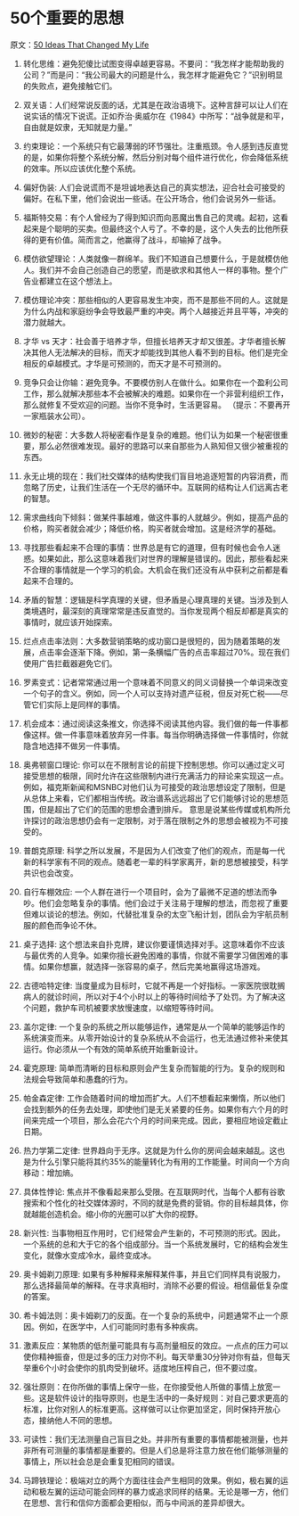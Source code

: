 # 50个重要的思想

原文：[50 Ideas That Changed My Life](https://perell.com/essay/50-ideas-that-changed-my-life/)

1. 转化思维：避免犯傻比试图变得卓越更容易。不要问：“我怎样才能帮助我的公司？”而是问：“我公司最大的问题是什么，我怎样才能避免它？”识别明显的失败点，避免接触它们。

2. 双关语：人们经常说反面的话，尤其是在政治语境下。这种言辞可以让人们在说实话的情况下说谎。正如乔治·奥威尔在《1984》中所写：“战争就是和平，自由就是奴隶，无知就是力量。”

3. 约束理论：一个系统只有它最薄弱的环节强壮。注重瓶颈。令人感到违反直觉的是，如果你将整个系统分解，然后分别对每个组件进行优化，你会降低系统的效率。所以应该优化整个系统。

4. 偏好伪装: 人们会说谎而不是坦诚地表达自己的真实想法，迎合社会可接受的偏好。在私下里，他们会说出一些话。在公开场合，他们会说另外一些话。

5. 福斯特交易：有个人曾经为了得到知识而向恶魔出售自己的灵魂。起初，这看起来是个聪明的买卖。但最终这个人亏了。不幸的是，这个人失去的比他所获得的更有价值。简而言之，他赢得了战斗，却输掉了战争。

6. 模仿欲望理论：人类就像一群绵羊。我们不知道自己想要什么，于是就模仿他人。我们并不会自己创造自己的愿望，而是欲求和其他人一样的事物。整个广告业都建立在这个想法上。

7. 模仿理论冲突：那些相似的人更容易发生冲突，而不是那些不同的人。这就是为什么内战和家庭纷争会导致最严重的冲突。两个人越接近并且平等，冲突的潜力就越大。

8. 才华 vs 天才：社会善于培养才华，但擅长培养天才却又很差。才华者擅长解决其他人无法解决的目标，而天才却能找到其他人看不到的目标。他们是完全相反的卓越模式。才华是可预测的，而天才是不可预测的。

9. 竞争只会让你输：避免竞争。不要模仿别人在做什么。如果你在一个盈利公司工作，那么就解决那些本不会被解决的难题。如果你在一个非营利组织工作，那么就修复不受欢迎的问题。当你不竞争时，生活更容易。 （提示：不要再开一家瓶装水公司）。

10. 微妙的秘密：大多数人将秘密看作是复杂的难题。他们认为如果一个秘密很重要，那么必然很难发现。最好的思路可以来自那些为人熟知但又很少被重视的东西。

11. 永无止境的现在：我们社交媒体的结构使我们盲目地追逐短暂的内容消费，而忽略了历史，让我们生活在一个无尽的循环中。互联网的结构让人们远离古老的智慧。

12. 需求曲线向下倾斜：做某件事越难，做这件事的人就越少。例如，提高产品的价格，购买者就会减少；降低价格，购买者就会增加。这是经济学的基础。

13. 寻找那些看起来不合理的事情：世界总是有它的道理，但有时候也会令人迷惑。如果如此，那么这意味着我们对世界的理解是错误的。因此，那些看起来不合理的事情就是一个学习的机会。大机会在我们还没有从中获利之前都是看起来不合理的。

14. 矛盾的智慧：逻辑是科学真理的关键，但矛盾是心理真理的关键。当涉及到人类境遇时，最深刻的真理常常是违反直觉的。当你发现两个相反却都是真实的事情时，就应该开始探索。

15. 烂点点击率法则：大多数营销策略的成功窗口是很短的，因为随着策略的发展，点击率会逐渐下降。例如，第一条横幅广告的点击率超过70%。现在我们使用广告拦截器避免它们。

16. 罗素变式：记者常常通过用一个意味着不同意义的同义词替换一个单词来改变一个句子的含义。例如，同一个人可以支持对遗产征税，但反对死亡税——尽管它们实际上是同样的事情。

17. 机会成本：通过阅读这条推文，你选择不阅读其他内容。我们做的每一件事都像这样。做一件事意味着放弃另一件事。每当你明确选择做一件事情时，你就隐含地选择不做另一件事情。

18. 奥弗顿窗口理论: 你可以在不限制言论的前提下控制思想。你可以通过定义可接受思想的极限，同时允许在这些限制内进行充满活力的辩论来实现这一点。例如，福克斯新闻和MSNBC对他们认为可接受的政治思想设定了限制，但是从总体上来看，它们都相当传统。政治谱系远远超出了它们能够讨论的思想范围，但是超出了它们的范围的思想会遭到排斥。 意思是说某些传媒或机构所允许探讨的政治思想仍会有一定限制，对于落在限制之外的思想会被视为不可接受的。

19. 普朗克原理: 科学之所以发展，不是因为人们改变了他们的观点，而是每一代新的科学家有不同的观点。随着老一辈的科学家离开，新的思想被接受，科学共识也会改变。

20. 自行车棚效应: 一个人群在进行一个项目时，会为了最微不足道的想法而争吵。他们会忽略复杂的事情。他们会过于关注易于理解的想法，而忽视了重要但难以谈论的想法。例如，代替批准复杂的太空飞船计划，团队会为宇航员制服的颜色而争论不休。

21. 桌子选择: 这个想法来自扑克牌，建议你要谨慎选择对手。这意味着你不应该与最优秀的人竞争。如果你擅长避免困难的事情，你就不需要学习做困难的事情。如果你想赢，就选择一张容易的桌子，然后完美地赢得这场游戏。

22. 古德哈特定律: 当度量成为目标时，它就不再是一个好指标。一家医院很耽搁病人的就诊时间，所以对于4个小时以上的等待时间给予了处罚。为了解决这个问题，救护车司机被要求放慢速度，以缩短等待时间。

23. 盖尔定律: 一个复杂的系统之所以能够运作，通常是从一个简单的能够运作的系统演变而来。从零开始设计的复杂系统从不会运行，也无法通过修补来使其运行。你必须从一个有效的简单系统开始重新设计。

24. 霍克原理: 简单而清晰的目标和原则会产生复杂而智能的行为。复杂的规则和法规会导致简单和愚蠢的行为。

25. 帕金森定律: 工作会随着时间的增加而扩大。人们不想看起来懒惰，所以他们会找到额外的任务去处理，即使他们是无关紧要的任务。如果你有六个月的时间来完成一个项目，那么会花六个月的时间来完成。因此，要相应地设定截止日期。

26. 热力学第二定律: 世界趋向于无序。这就是为什么你的房间会越来越乱。这也是为什么引擎只能将其约35%的能量转化为有用的工作能量。时间向一个方向移动：增加熵。

27. 具体性悖论: 焦点并不像看起来那么受限。在互联网时代，当每个人都有谷歌搜索和个性化的社交媒体源时，不同的就是免费的营销。你的目标越具体，你就越能创造机会。缩小你的光圈可以扩大你的视野。

28. 新兴性: 当事物相互作用时，它们经常会产生新的，不可预测的形式。因此，一个系统的总和大于它的各个组成部分。当一个系统发展时，它的结构会发生变化，就像水变成冷水，最终变成冰。

29. 奥卡姆剃刀原理: 如果有多种解释来解释某件事，并且它们同样具有说服力，那么选择最简单的解释。在寻求真相时，消除不必要的假设。相信最低复杂度的答案。

30. 希卡姆法则：奥卡姆剃刀的反面。在一个复杂的系统中，问题通常不止一个原因。例如，在医学中，人们可能同时患有多种疾病。

31. 激素反应：某物质的低剂量可能具有与高剂量相反的效应。一点点的压力可以使你精神振奋，但是过多的压力对你不利。每天举重30分钟对你有益，但每天举重6个小时会使你的肌肉受到破坏。适度地压榨自己，但不要过度。

32. 强壮原则：在你所做的事情上保守一些，在你接受他人所做的事情上放宽一些。这是软件设计的指导原则，也是生活中的一条好规则：对自己要求更高的标准，比你对别人的标准更高。这样做可以让你更加坚定，同时保持开放心态，接纳他人不同的思想。

33. 可读性：我们无法测量自己盲目之处。并非所有重要的事情都能被测量，也并非所有可测量的事情都是重要的。但是人们总是将注意力放在他们能够测量的事情上，所以社会总是会重复犯相同的错误。

34. 马蹄铁理论：极端对立的两个方面往往会产生相同的效果。例如，极右翼的运动和极左翼的运动可能会同样的暴力或追求同样的结果。无论是哪一方，他们在思想、言行和信仰方面都会更相似，而与中间派的差异却很大。

